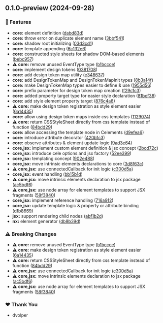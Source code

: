 ## 0.1.0-preview (2024-09-28)

### 🚀 Features

- **core:** element definition ([dabd83d](https://github.com/DavidVollmers/celm/commit/dabd83d))
- **core:** throw error on duplicate element name ([3bbf541](https://github.com/DavidVollmers/celm/commit/3bbf541))
- **core:** shadow root initializing ([03d3cd1](https://github.com/DavidVollmers/celm/commit/03d3cd1))
- **core:** template appending ([6c132e6](https://github.com/DavidVollmers/celm/commit/6c132e6))
- **core:** constructed style sheets for shadow DOM-based elements ([bebc957](https://github.com/DavidVollmers/celm/commit/bebc957))
- ⚠️ **core:** remove unused EventType type ([b1bccce](https://github.com/DavidVollmers/celm/commit/b1bccce))
- **core:** implement design tokens ([0381708](https://github.com/DavidVollmers/celm/commit/0381708))
- **core:** add design token map utility ([e348637](https://github.com/DavidVollmers/celm/commit/e348637))
- **core:** add DesignTokenMap and DesignTokenMapInit types ([8b3a14f](https://github.com/DavidVollmers/celm/commit/8b3a14f))
- **core:** make DesignTokenMap types easier to define & use ([1955d56](https://github.com/DavidVollmers/celm/commit/1955d56))
- **core:** prefix parameter for design token map creation ([f29c1c3](https://github.com/DavidVollmers/celm/commit/f29c1c3))
- **core:** added property target type for easier style declaration ([81bcf38](https://github.com/DavidVollmers/celm/commit/81bcf38))
- **core:** add style element property target ([876c4a8](https://github.com/DavidVollmers/celm/commit/876c4a8))
- ⚠️ **core:** make design token registration as style element easier ([6a14435](https://github.com/DavidVollmers/celm/commit/6a14435))
- **core:** allow using design token maps inside css templates ([1129074](https://github.com/DavidVollmers/celm/commit/1129074))
- ⚠️ **core:** return CSSStyleSheet directly from css template instead of function ([84bdd29](https://github.com/DavidVollmers/celm/commit/84bdd29))
- **core:** allow accessing the template node in Celements ([d9efea6](https://github.com/DavidVollmers/celm/commit/d9efea6))
- **core:** introduce attribute decorator ([420b1c3](https://github.com/DavidVollmers/celm/commit/420b1c3))
- **core:** observe attributes & element update logic ([9ad3e64](https://github.com/DavidVollmers/celm/commit/9ad3e64))
- **core,jsx:** implement custom element definition & jsx concept ([2bcd72c](https://github.com/DavidVollmers/celm/commit/2bcd72c))
- **core,jsx:** introduce cele options and jsx factory ([52ee399](https://github.com/DavidVollmers/celm/commit/52ee399))
- **core,jsx:** templating concept ([902e488](https://github.com/DavidVollmers/celm/commit/902e488))
- **core,jsx:** move intrinsic elements declarations to core ([3d8f63c](https://github.com/DavidVollmers/celm/commit/3d8f63c))
- ⚠️ **core,jsx:** use connectedCallback for init logic ([c300d5a](https://github.com/DavidVollmers/celm/commit/c300d5a))
- **core,jsx:** event handling ([bb15b1d](https://github.com/DavidVollmers/celm/commit/bb15b1d))
- ⚠️ **core,jsx:** move intrinsic elements declaration to jsx package ([ac5bdf6](https://github.com/DavidVollmers/celm/commit/ac5bdf6))
- ⚠️ **core,jsx:** use node array for element templates to support JSX fragments ([58f3840](https://github.com/DavidVollmers/celm/commit/58f3840))
- **core,jsx:** implement reference handling ([716a912](https://github.com/DavidVollmers/celm/commit/716a912))
- **core,jsx:** update template logic & property or attribute binding ([dfb8669](https://github.com/DavidVollmers/celm/commit/dfb8669))
- **jsx:** support rendering child nodes ([abf1b2d](https://github.com/DavidVollmers/celm/commit/abf1b2d))
- **nx:** element generator ([db8b39d](https://github.com/DavidVollmers/celm/commit/db8b39d))

### ⚠️ Breaking Changes

- ⚠️ **core:** remove unused EventType type ([b1bccce](https://github.com/DavidVollmers/celm/commit/b1bccce))
- ⚠️ **core:** make design token registration as style element easier ([6a14435](https://github.com/DavidVollmers/celm/commit/6a14435))
- ⚠️ **core:** return CSSStyleSheet directly from css template instead of function ([84bdd29](https://github.com/DavidVollmers/celm/commit/84bdd29))
- ⚠️ **core,jsx:** use connectedCallback for init logic ([c300d5a](https://github.com/DavidVollmers/celm/commit/c300d5a))
- ⚠️ **core,jsx:** move intrinsic elements declaration to jsx package ([ac5bdf6](https://github.com/DavidVollmers/celm/commit/ac5bdf6))
- ⚠️ **core,jsx:** use node array for element templates to support JSX fragments ([58f3840](https://github.com/DavidVollmers/celm/commit/58f3840))

### ❤️ Thank You

- dvolper

